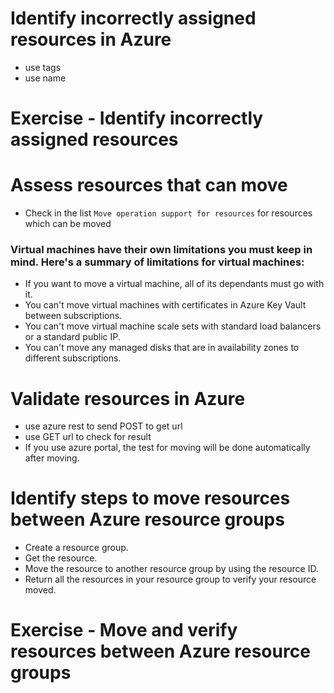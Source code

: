 # Identify incorrectly assigned resources in Azure
- use tags
- use name

# Exercise - Identify incorrectly assigned resources

# Assess resources that can move
- Check in the list `Move operation support for resources` for resources which can be moved

### Virtual machines have their own limitations you must keep in mind. Here's a summary of limitations for virtual machines:
- If you want to move a virtual machine, all of its dependants must go with it.
- You can't move virtual machines with certificates in Azure Key Vault between subscriptions.
- You can't move virtual machine scale sets with standard load balancers or a standard public IP.
- You can't move any managed disks that are in availability zones to different subscriptions.


# Validate resources in Azure
- use azure rest to send POST to get url
- use GET url to check for result
- If you use azure portal, the test for moving will be done automatically after moving.

# Identify steps to move resources between Azure resource groups
- Create a resource group.
- Get the resource.
- Move the resource to another resource group by using the resource ID.
- Return all the resources in your resource group to verify your resource moved.


# Exercise - Move and verify resources between Azure resource groups